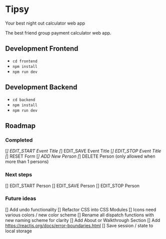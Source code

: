 # Tipsy

Your best night out calculator web app

The best friend group payment calculator web app.

## Development Frontend

- `cd frontend`
- `npm install`
- `npm run dev`

## Development Backend

- `cd backend`
- `npm install`
- `npm run dev`

## Roadmap

### Completed

[*] EDIT_START Event Title
[*] EDIT_SAVE Event Title
[*] EDIT_STOP Event Title
[*] RESET Form
[*] ADD New Person
[*] DELETE Person (only allowed when more than 1 persons)

### Next steps

[] EDIT_START Person
[] EDIT_SAVE Person
[] EDIT_STOP Person

### Future ideas

[] Add undo functionality
[] Refactor CSS into CSS Modules
[] Icons need various colors / new color scheme
[] Rename all dispatch functions with new naming scheme for clarity
[] Add About or Walkthrough Section
[] Add https://reactjs.org/docs/error-boundaries.html
[] Save session / state to local storage
